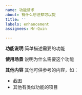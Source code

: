 ```yaml
---
name: 功能请求
about: 有什么想法都可以提
title: ''
labels: enhancement
assignees: Mr-Quin

---
```


**功能说明**
简单描述需要的功能


**使用场景**
说明为什么需要这个功能


**其他内容**
其他可供参考的内容，如：
- 截图
- 其他有类似功能的项目
